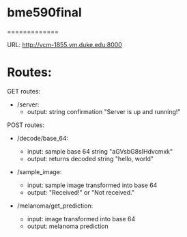# bme590final
=============

URL: http://vcm-1855.vm.duke.edu:8000

# Routes:

GET routes:

- /server:
    - output: string confirmation "Server is up and running!"

POST routes:

- /decode/base_64:
    - input: sample base 64 string "aGVsbG8sIHdvcmxk"
    - output: returns decoded string "hello, world"

- /sample_image:
    - input: sample image transformed into base 64
    - output: "Received!" or "Not received."

- /melanoma/get_prediction:
    - input: image transformed into base 64
    - output: melanoma prediction